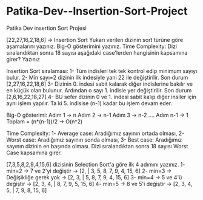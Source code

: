 # Patika-Dev--Insertion-Sort-Project
Patika Dev insertion Sort Projesi

[22,27,16,2,18,6] -> Insertion Sort
Yukarı verilen dizinin sort türüne göre aşamalarını yazınız.
Big-O gösterimini yazınız.
Time Complexity: Dizi sıralandıktan sonra 18 sayısı aşağıdaki case'lerden hangisinin kapsamına girer? Yazınız

Insertion Sort sıralaması:
1- Tüm indisleri tek tek kontrol edip minimum sayıyı bulur.
2- Min sayı=2 dizinin ilk indesiyle yani 22 ile değiştirilir. Son durum [2,27,16,22,18,6]
3- Dizinin 0. indesi sabit kalarak diğer indislerine bakılır ve en küçük olan bulunur. Ardından o sayı 1. indisle yer değiştirilir.
Son durum [2,6,16,22,18,27]
4- BU sefer dizinin 0 ve 1. indesi sabit kalıp diğer insiler için aynı işlem yapılır. Ta ki 5. indisise (n-1) kadar bu işlem devam eder.

Big-O gösterimi:
Adım 1 -> n
Adım 2 -> n-1
Adım 3 -> n-2
....
Adım n-1 -> 1
Toplam = (n*(n-1))/2 -> O(n^2)

Time Complexity: 
1- Average case: Aradığımız sayının ortada olması,
2- Worst case: Aradığımız sayının sonda olması, 
3- Best case: Aradığımız sayının dizinin en başında olması.
Dizi sıralandıktan sonra 18 sayısı Worst Case kapsamına girer.

[7,3,5,8,2,9,4,15,6] dizisinin Selection Sort'a göre ilk 4 adımını yazınız.
1- min=2 -> 7 ve 2'yi değiştir -> [2, | 3, 5, 8, 7, 9, 4, 15, 6]
2- min=3 -> Değişikliğe gerek yok -> [2, 3, | 5, 8, 7, 9, 4, 15, 6]
3- min=4 -> 5 ve 4'ü değiştir -> [2, 3, 4, | 8, 7, 9, 5, 15, 6]
4- min=5 -> 8 ve 5'i değiştir -> [2, 3, 4, 5, | 7, 9, 8, 15, 6]


